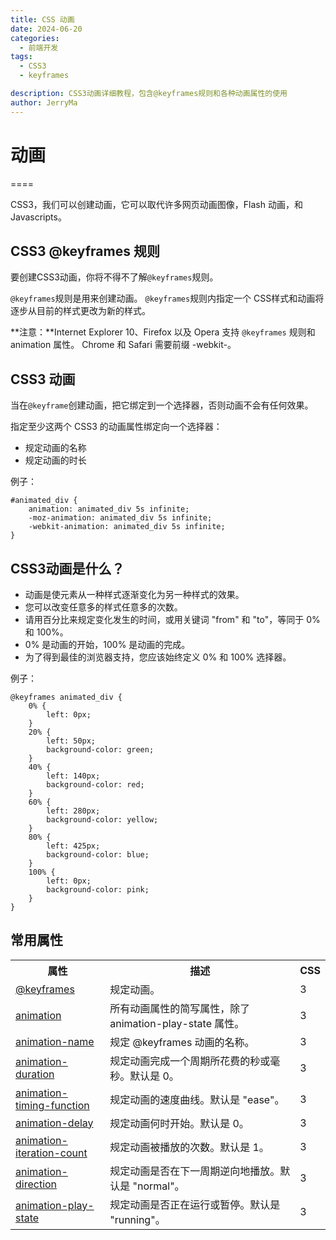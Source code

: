 ```yaml
---
title: CSS 动画
date: 2024-06-20
categories:
  - 前端开发
tags:
  - CSS3
  - keyframes

description: CSS3动画详细教程，包含@keyframes规则和各种动画属性的使用
author: JerryMa
---
```


# 动画
====

CSS3，我们可以创建动画，它可以取代许多网页动画图像，Flash 动画，和 Javascripts。

## CSS3 @keyframes 规则
要创建CSS3动画，你将不得不了解`@keyframes`规则。

`@keyframes`规则是用来创建动画。 `@keyframes`规则内指定一个 CSS样式和动画将逐步从目前的样式更改为新的样式。

**注意：**Internet Explorer 10、Firefox 以及 Opera 支持 `@keyframes` 规则和 animation 属性。
Chrome 和 Safari 需要前缀 -webkit-。

## CSS3 动画
当在`@keyframe`创建动画，把它绑定到一个选择器，否则动画不会有任何效果。

指定至少这两个 CSS3 的动画属性绑定向一个选择器：

* 规定动画的名称
* 规定动画的时长

例子：

    #animated_div {
        animation: animated_div 5s infinite;
        -moz-animation: animated_div 5s infinite;
        -webkit-animation: animated_div 5s infinite;
    }

## CSS3动画是什么？

* 动画是使元素从一种样式逐渐变化为另一种样式的效果。
* 您可以改变任意多的样式任意多的次数。
* 请用百分比来规定变化发生的时间，或用关键词 "from" 和 "to"，等同于 0% 和 100%。
* 0% 是动画的开始，100% 是动画的完成。
* 为了得到最佳的浏览器支持，您应该始终定义 0% 和 100% 选择器。

例子：

	@keyframes animated_div {
		0% {
		    left: 0px;
		}
		20% {
		    left: 50px;
		    background-color: green;
		}
		40% {
		    left: 140px;
		    background-color: red;
		}
		60% {
		    left: 280px;
		    background-color: yellow;
		}
		80% {
		    left: 425px;
		    background-color: blue;
		}
		100% {
		    left: 0px;
		    background-color: pink;
		}
	}

## 常用属性

<table class="reference"> <tbody><tr> <th style="width:30%;">属性</th> <th>描述</th> <th style="width:5%;">CSS</th> </tr> <tr> <td><a href="#" title="CSS3 @keyframes 规则">@keyframes</a></td> <td>规定动画。</td> <td>3</td> </tr> <tr> <td><a href="#" title="CSS3 animation 属性">animation</a></td> <td>所有动画属性的简写属性，除了 animation-play-state 属性。</td> <td>3</td> </tr> <tr> <td><a href="#" title="CSS3 animation-name 属性">animation-name</a></td> <td>规定 @keyframes 动画的名称。</td> <td>3</td> </tr> <tr> <td><a href="#" title="CSS3 animation-duration 属性">animation-duration</a></td> <td>规定动画完成一个周期所花费的秒或毫秒。默认是 0。</td> <td>3</td> </tr> <tr> <td><a href="#" title="CSS3 animation-timing-function 属性">animation-timing-function</a></td> <td>规定动画的速度曲线。默认是 "ease"。</td> <td>3</td> </tr> <tr> <td><a href="#" title="CSS3 animation-delay 属性">animation-delay</a></td> <td>规定动画何时开始。默认是 0。</td> <td>3</td> </tr> <tr> <td><a href="#" title="CSS3 animation-iteration-count 属性">animation-iteration-count</a></td> <td>规定动画被播放的次数。默认是 1。</td> <td>3</td> </tr> <tr> <td><a href="#" title="CSS3 animation-direction 属性">animation-direction</a></td> <td>规定动画是否在下一周期逆向地播放。默认是 "normal"。</td> <td>3</td> </tr> <tr> <td><a href="#" title="CSS3 animation-play-state 属性">animation-play-state</a></td> <td>规定动画是否正在运行或暂停。默认是 "running"。</td> <td>3</td> </tr> </tbody></table>